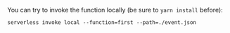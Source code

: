 You can try to invoke the function locally (be sure to `yarn install` before):

```
serverless invoke local --function=first --path=./event.json
```
